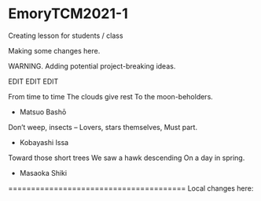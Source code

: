 # EmoryTCM2021-1
Creating lesson for students / class

Making some changes here.


WARNING.  Adding potential project-breaking ideas.

EDIT EDIT EDIT


From time to time
The clouds give rest
To the moon-beholders.

- Matsuo Bashō

Don’t weep, insects –
Lovers, stars themselves,
Must part.

- Kobayashi Issa

Toward those short trees
We saw a hawk descending
On a day in spring.

- Masaoka Shiki

=======================================
Local changes here:

